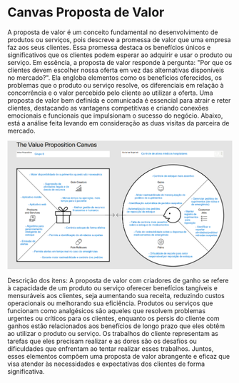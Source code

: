 # Canvas Proposta de Valor

A proposta de valor é um conceito fundamental no desenvolvimento de produtos ou serviços, pois descreve a promessa de valor que uma empresa faz aos seus clientes. Essa promessa destaca os benefícios únicos e significativos que os clientes podem esperar ao adquirir e usar o produto ou serviço. Em essência, a proposta de valor responde à pergunta: "Por que os clientes devem escolher nossa oferta em vez das alternativas disponíveis no mercado?". Ela engloba elementos como os benefícios oferecidos, os problemas que o produto ou serviço resolve, os diferenciais em relação à concorrência e o valor percebido pelo cliente ao utilizar a oferta. Uma proposta de valor bem definida e comunicada é essencial para atrair e reter clientes, destacando as vantagens competitivas e criando conexões emocionais e funcionais que impulsionam o sucesso do negócio. Abaixo, está a análise feita levando em consideração as duas visitas da parceira de mercado.

![Canvas](../../../static/img/canvas-proposta-valor.png)

Descrição dos itens: A proposta de valor com criadores de ganho se refere à capacidade de um produto ou serviço oferecer benefícios tangíveis e mensuráveis aos clientes, seja aumentando sua receita, reduzindo custos operacionais ou melhorando sua eficiência. Produtos ou serviços que funcionam como analgésicos são aqueles que resolvem problemas urgentes ou críticos para os clientes, enquanto os persis do cliente com ganhos estão relacionados aos benefícios de longo prazo que eles obtêm ao utilizar o produto ou serviço. Os trabalhos do cliente representam as tarefas que eles precisam realizar e as dores são os desafios ou dificuldades que enfrentam ao tentar realizar esses trabalhos. Juntos, esses elementos compõem uma proposta de valor abrangente e eficaz que visa atender às necessidades e expectativas dos clientes de forma significativa.
